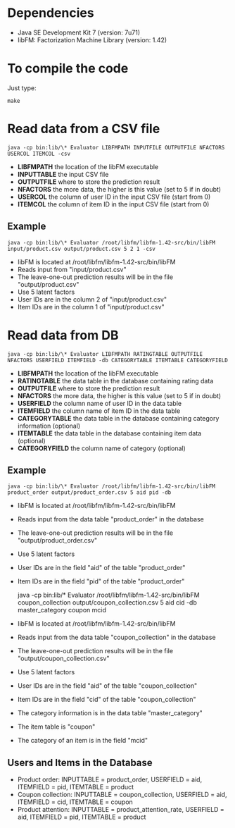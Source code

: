 Dependencies
===================
- Java SE Development Kit 7 (version: 7u71)
- libFM: Factorization Machine Library (version: 1.42)


To compile the code
===================
Just type:

    make


Read data from a CSV file
===============

    java -cp bin:lib/\* Evaluator LIBFMPATH INPUTFILE OUTPUTFILE NFACTORS USERCOL ITEMCOL -csv

- **LIBFMPATH** the location of the libFM executable
- **INPUTTABLE** the input CSV file
- **OUTPUTFILE** where to store the prediction result
- **NFACTORS** the more data, the higher is this value (set to 5 if in doubt)
- **USERCOL** the column of user ID in the input CSV file (start from 0)
- **ITEMCOL** the column of item ID in the input CSV file (start from 0)


Example
-------

    java -cp bin:lib/\* Evaluator /root/libfm/libfm-1.42-src/bin/libFM input/product.csv output/product.csv 5 2 1 -csv

- libFM is located at /root/libfm/libfm-1.42-src/bin/libFM
- Reads input from "input/product.csv"
- The leave-one-out prediction results will be in the file "output/product.csv"
- Use 5 latent factors
- User IDs are in the column 2 of "input/product.csv"
- Item IDs are in the column 1 of "input/product.csv"


Read data from DB
===============

    java -cp bin:lib/\* Evaluator LIBFMPATH RATINGTABLE OUTPUTFILE NFACTORS USERFIELD ITEMFIELD -db CATEGORYTABLE ITEMTABLE CATEGORYFIELD

- **LIBFMPATH** the location of the libFM executable
- **RATINGTABLE** the data table in the database containing rating data
- **OUTPUTFILE** where to store the prediction result
- **NFACTORS** the more data, the higher is this value (set to 5 if in doubt)
- **USERFIELD** the column name of user ID in the data table
- **ITEMFIELD** the column name of item ID in the data table
- **CATEGORYTABLE** the data table in the database containing category information (optional)
- **ITEMTABLE** the data table in the database containing item data (optional)
- **CATEGORYFIELD** the column name of category (optional)


Example
-------

    java -cp bin:lib/\* Evaluator /root/libfm/libfm-1.42-src/bin/libFM product_order output/product_order.csv 5 aid pid -db

- libFM is located at /root/libfm/libfm-1.42-src/bin/libFM
- Reads input from the data table "product_order" in the database
- The leave-one-out prediction results will be in the file "output/product_order.csv"
- Use 5 latent factors
- User IDs are in the field "aid" of the table "product_order"
- Item IDs are in the field "pid" of the table "product_order"


    java -cp bin:lib/\* Evaluator /root/libfm/libfm-1.42-src/bin/libFM coupon_collection output/coupon_collection.csv 5 aid cid -db master_category coupon mcid

- libFM is located at /root/libfm/libfm-1.42-src/bin/libFM
- Reads input from the data table "coupon_collection" in the database
- The leave-one-out prediction results will be in the file "output/coupon_collection.csv"
- Use 5 latent factors
- User IDs are in the field "aid" of the table "coupon_collection"
- Item IDs are in the field "cid" of the table "coupon_collection"
- The category information is in the data table "master_category"
- The item table is "coupon"
- The category of an item is in the field "mcid"


Users and Items in the Database
-------

- Product order:
    INPUTTABLE = product_order, USERFIELD = aid, ITEMFIELD = pid, ITEMTABLE = product
- Coupon collection:
    INPUTTABLE = coupon_collection, USERFIELD = aid, ITEMFIELD = cid, ITEMTABLE = coupon
- Product attention:
    INPUTTABLE = product_attention_rate, USERFIELD = aid, ITEMFIELD = pid, ITEMTABLE = product

